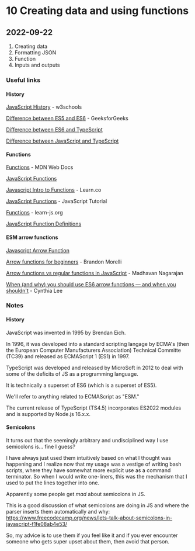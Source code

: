 # 10 Creating data and using functions

## 2022-09-22

1. Creating data
2. Formatting JSON
3. Function
4. Inputs and outputs

### Useful links

#### History

[JavaScript History](https://www.w3schools.com/js/js_history.asp) - w3schools

[Difference between ES5 and ES6](https://www.geeksforgeeks.org/difference-between-es5-and-es6/) - GeeksforGeeks

[Difference between ES6 and TypeScript](https://www.geeksforgeeks.org/difference-between-es5-and-es6/)

[Difference between JavaScript and TypeScript](https://www.geeksforgeeks.org/difference-between-typescript-and-javascript/)

#### Functions

[Functions](https://developer.mozilla.org/en-US/docs/Web/JavaScript/Guide/Functions) - MDN Web Docs

[JavaScript Functions](https://www.w3schools.com/js/js_functions.asp)

[Javascript Intro to Functions](https://learn.co/lessons/javascript-intro-to-functions) - Learn.co

[JavaScript Functions](https://www.javascripttutorial.net/javascript-function/) - JavaScript Tutorial

[Functions](https://www.learn-js.org/en/Functions) - learn-js.org

[JavaScript Function Definitions](https://www.w3schools.com/js/js_function_definition.asp)

#### ESM arrow functions

[Javascript Arrow Function](https://www.w3schools.com/js/js_arrow_function.asp)

[Arrow functions for beginners](https://codeburst.io/javascript-arrow-functions-for-beginners-926947fc0cdc) - Brandon Morelli

[Arrow functions vs regular functions in JavaScript](https://levelup.gitconnected.com/arrow-function-vs-regular-function-in-javascript-b6337fb87032) - Madhavan Nagarajan

[When (and why) you should use ES6 arrow functions &mdash; and when you shouldn't](https://www.freecodecamp.org/news/when-and-why-you-should-use-es6-arrow-functions-and-when-you-shouldnt-3d851d7f0b26/) - Cynthia Lee

### Notes

#### History

JavaScript was invented in 1995 by Brendan Eich.

In 1996, it was developed into a standard scripting langage by ECMA's (then the European Computer Manufacturers Association) Technical Committe (TC39) and released as ECMAScript 1 (ES1) in 1997.

TypeScript was developed and released by MicroSoft in 2012 to deal with some of the deficits of JS as a programming language.

It is technically a superset of ES6 (which is a superset of ES5). 

We'll refer to anything related to ECMAScript as "ESM."

The current release of TypeScript (TS4.5) incorporates ES2022 modules and is supported by Node.js 16.x.x.

#### Semicolons

It turns out that the seemingly arbitrary and undisciplined way I use semicolons is... fine I guess?

I have always just used them intuitively based on what I thought was happening and I realize now that my usage was a vestige of writing bash scripts, where they have somewhat more explicit use as a command terminator. 
So when I would write one-liners, this was the mechanism that I used to put the lines together into one. 

Apparently some people get *mad* about semicolons in JS. 

This is a good discussion of what semicolons are doing in JS and where the parser inserts them automatically and why: https://www.freecodecamp.org/news/lets-talk-about-semicolons-in-javascript-f1fe08ab4e53/

So, my advice is to use them if you feel like it and if you ever encounter someone who gets super upset about them, then avoid that person.
